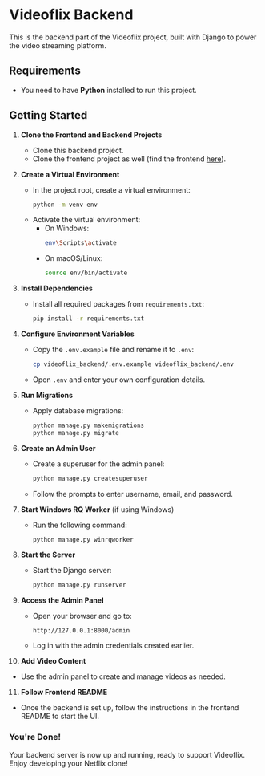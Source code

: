 # Videoflix Backend

This is the backend part of the Videoflix project, built with Django to power the video streaming platform.

## Requirements

- You need to have **Python** installed to run this project.

## Getting Started

1. **Clone the Frontend and Backend Projects**
   - Clone this backend project.
   - Clone the frontend project as well (find the frontend [here](https://github.com/Kakar21/Videoflix-Frontend)).

2. **Create a Virtual Environment**
   - In the project root, create a virtual environment:
     ```bash
     python -m venv env
     ```
   - Activate the virtual environment:
     - On Windows:
       ```bash
       env\Scripts\activate
       ```
     - On macOS/Linux:
       ```bash
       source env/bin/activate
       ```

3. **Install Dependencies**
   - Install all required packages from `requirements.txt`:
     ```bash
     pip install -r requirements.txt
     ```

4. **Configure Environment Variables**
   - Copy the `.env.example` file and rename it to `.env`:
     ```bash
     cp videoflix_backend/.env.example videoflix_backend/.env
     ```
   - Open `.env` and enter your own configuration details.

5. **Run Migrations**
   - Apply database migrations:
     ```bash
     python manage.py makemigrations
     python manage.py migrate
     ```

6. **Create an Admin User**
   - Create a superuser for the admin panel:
     ```bash
     python manage.py createsuperuser
     ```
   - Follow the prompts to enter username, email, and password.

7. **Start Windows RQ Worker** (if using Windows)
   - Run the following command:
     ```bash
     python manage.py winrqworker
     ```

8. **Start the Server**
   - Start the Django server:
     ```bash
     python manage.py runserver
     ```

9. **Access the Admin Panel**
   - Open your browser and go to:
     ```
     http://127.0.0.1:8000/admin
     ```
   - Log in with the admin credentials created earlier.

10. **Add Video Content**
   - Use the admin panel to create and manage videos as needed.

11. **Follow Frontend README**
   - Once the backend is set up, follow the instructions in the frontend README to start the UI.

### You're Done!

Your backend server is now up and running, ready to support Videoflix. Enjoy developing your Netflix clone!
